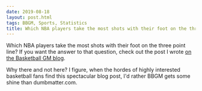 ```yaml
---
date: 2019-08-18
layout: post.html
tags: BBGM, Sports, Statistics
title: Which NBA players take the most shots with their foot on the three point line?
---
```


Which NBA players take the most shots with their foot on the three point line? If you want the answer to that question, check out the post I wrote [on the Basketball GM blog](https://basketball-gm.com/blog/2019/08/foot-on-the-line/).

Why there and not here? I figure, when the hordes of highly interested basketball fans find this spectacular blog post, I'd rather BBGM gets some shine than dumbmatter.com.
